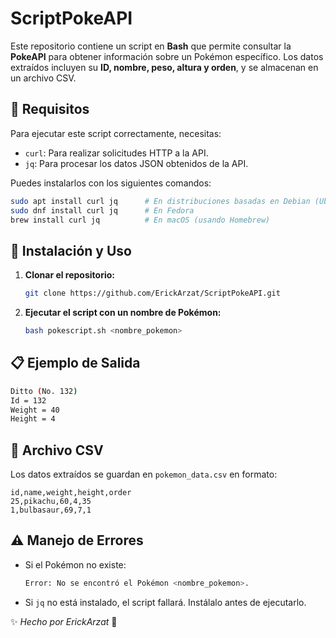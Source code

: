 # ScriptPokeAPI

Este repositorio contiene un script en **Bash** que permite consultar la **PokeAPI** para obtener información sobre un Pokémon específico. Los datos extraídos incluyen su **ID, nombre, peso, altura y orden**, y se almacenan en un archivo CSV.

## 📌 Requisitos

Para ejecutar este script correctamente, necesitas:

- `curl`: Para realizar solicitudes HTTP a la API.
- `jq`: Para procesar los datos JSON obtenidos de la API.

Puedes instalarlos con los siguientes comandos:

```bash
sudo apt install curl jq      # En distribuciones basadas en Debian (Ubuntu, etc.)
sudo dnf install curl jq      # En Fedora
brew install curl jq          # En macOS (usando Homebrew)
```

## 🚀 Instalación y Uso

1. **Clonar el repositorio:**
   ```bash
   git clone https://github.com/ErickArzat/ScriptPokeAPI.git
   ```
2. **Ejecutar el script con un nombre de Pokémon:**
   ```bash
   bash pokescript.sh <nombre_pokemon>
   ```

## 📋 Ejemplo de Salida

```bash
Ditto (No. 132)
Id = 132
Weight = 40
Height = 4
```

## 📁 Archivo CSV

Los datos extraídos se guardan en `pokemon_data.csv` en formato:

```csv
id,name,weight,height,order
25,pikachu,60,4,35
1,bulbasaur,69,7,1
```

## ⚠️ Manejo de Errores

- Si el Pokémon no existe:
  ```bash
  Error: No se encontró el Pokémon <nombre_pokemon>.
  ```
- Si `jq` no está instalado, el script fallará. Instálalo antes de ejecutarlo.
  

✨ *Hecho por ErickArzat* 🚀

